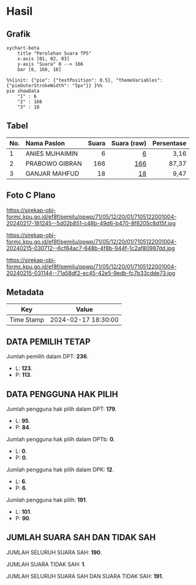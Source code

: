 # Hasil

## Grafik

```mermaid
xychart-beta
    title "Perolehan Suara TPS"
    x-axis [01, 02, 03]
    y-axis "Suara" 0 --> 166
    bar [6, 166, 18]
```

```mermaid
%%{init: {"pie": {"textPosition": 0.5}, "themeVariables": {"pieOuterStrokeWidth": "5px"}} }%%
pie showData
    "1" : 6
    "2" : 166
    "3" : 18
```

## Tabel

| No. | Nama Paslon    | Suara | Suara (raw) | Persentase |
|:--- |:-------------- | -----:| -----------:| ----------:|
| 1   | ANIES MUHAIMIN | 6     | [6][p-1]    | 3,16       |
| 2   | PRABOWO GIBRAN | 166   | [166][p-2]  | 87,37      |
| 3   | GANJAR MAHFUD  | 18    | [18][p-3]   | 9,47       |


[p-1]: https://github.com/gigit-pemilu/pemilu-2024-71-sulawesi-utara/blob/main/pilpres/hitung-suara/sub/71-sulawesi-utara/sub/05-minahasa-selatan/sub/12-tumpaan/sub/2001-tumpaan-satu/sub/004-tps/sub/paslon-1.txt
[p-2]: https://github.com/gigit-pemilu/pemilu-2024-71-sulawesi-utara/blob/main/pilpres/hitung-suara/sub/71-sulawesi-utara/sub/05-minahasa-selatan/sub/12-tumpaan/sub/2001-tumpaan-satu/sub/004-tps/sub/paslon-2.txt
[p-3]: https://github.com/gigit-pemilu/pemilu-2024-71-sulawesi-utara/blob/main/pilpres/hitung-suara/sub/71-sulawesi-utara/sub/05-minahasa-selatan/sub/12-tumpaan/sub/2001-tumpaan-satu/sub/004-tps/sub/paslon-3.txt

## Foto C Plano

https://sirekap-obj-formc.kpu.go.id/ef8f/pemilu/ppwp/71/05/12/20/01/7105122001004-20240217-181245--5d02b851-c48b-49d6-b470-8f8205c8d15f.jpg

https://sirekap-obj-formc.kpu.go.id/ef8f/pemilu/ppwp/71/05/12/20/01/7105122001004-20240215-030712--6cf64ac7-648b-4f8b-944f-1c2af80987dd.jpg

https://sirekap-obj-formc.kpu.go.id/ef8f/pemilu/ppwp/71/05/12/20/01/7105122001004-20240215-031144--71a58df2-ec45-42e5-9edb-fc7b33cdde73.jpg


## Metadata

| Key        | Value               |
| ---------- | ------------------- |
| Time Stamp | 2024-02-17 18:30:00 |


## DATA PEMILIH TETAP

Jumlah pemilih dalam DPT: **236**.
 * L: **123**.
 * P: **113**.

## DATA PENGGUNA HAK PILIH

Jumlah pengguna hak pilih dalam DPT: **179**.
 * L: **95**.
 * P: **84**.

Jumlah pengguna hak pilih dalam DPTb: **0**.
 * L: **0**.
 * P: **0**.

Jumlah pengguna hak pilih dalam DPK: **12**.
 * L: **6**.
 * P: **6**.

Jumlah pengguna hak pilih: **191**.
 * L: **101**.
 * P: **90**.

## JUMLAH SUARA SAH DAN TIDAK SAH

JUMLAH SELURUH SUARA SAH: **190**.

JUMLAH SUARA TIDAK SAH: **1**.

JUMLAH SELURUH SUARA SAH DAN SUARA TIDAK SAH: **191**.


